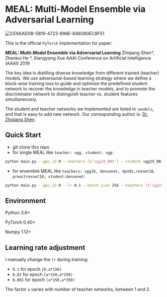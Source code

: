 # MEAL: Multi-Model Ensemble via Adversarial Learning

![CE9AAD0B-5819-4723-898E-846090EC8F51](https://ws3.sinaimg.cn/large/006tNbRwgy1fxwqjmvesvj31960j6q8s.jpg)

This is the official `PyTorch` implementation for paper:

**MEAL: Multi-Model Ensemble via Adversarial Learning** Zhiqiang Shen*, Zhankui He *, Xiangyang Xue
AAAI Conference on Artificial Intelligence (AAAI) 2019

The key idea is distilling diverse knowledge from different trained (teacher) models. We use adversarial-based 
learning strategy where we define a block-wise training loss to guide and optimize the predefined student network to recover 
the knowledge in teacher models, and to promote the discriminator network to distinguish teacher vs. student features simultaneously.

The student and teacher networks we implemented are listed in `\models`, and that is easy to add new network. Our 
corresponding author is: [Dr. Zhiqiang Shen](zhiqiangshen.com)

## Quick Start
- git clone this repo
- for single MEAL like `teacher: vgg, student: vgg`:
```bash
python main.py --gpu_id 0 --teachers [\'vgg19_BN\'] --student vgg19_BN --d_lr 1e-3 --fc_out 1 --pool_out avg --loss ce --adv 1 --out_layer [0,1,2,3,4] --out_dims [10000,5000,1000,500,10] --gamma [0.001,0.01,0.05,0.1,1] --eta [1,1,1,1,1] --name vgg_test
```
- for ensemble MEAL like `teachers: vgg19, densenet, dpn92,resnet18, preactresnet18; student:densenet`:
```bash
python main.py --gpu_id 0 --lr 0.1 --batch_size 256 --teachers [\'vgg19_BN\',\'dpn92\',\'resnet18\',\'preactresnet18\',\'densenet_cifar\'] --student densenet_cifar --d_lr 1e-3 --fc_out 1 --pool_out avg --loss ce --adv 1 --gamma [1,1,1,1,1] --eta [1,1,1,1,1] --name 5_ensemble_for_densenet --out_layer [-1] 
```

## Environment
Python 3.6+

PyTorch 0.40+

Numpy 1.12+ 

## Learning rate adjustment
I manually change the `lr` during training:
- `0.1` for epoch `[0,a*150)`
- `0.01` for epoch `[a*150,a*250)`
- `0.001` for epoch `[a*250,a*350)`

The factor `a` varies with number of teacher networks, between 1 and 2.
